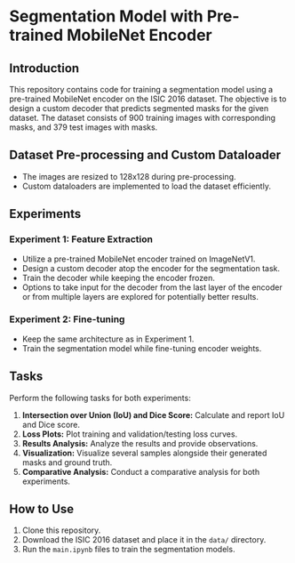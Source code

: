 # Segmentation Model with Pre-trained MobileNet Encoder

## Introduction
This repository contains code for training a segmentation model using a pre-trained MobileNet encoder on the ISIC 2016 dataset. The objective is to design a custom decoder that predicts segmented masks for the given dataset. The dataset consists of 900 training images with corresponding masks, and 379 test images with masks. 

## Dataset Pre-processing and Custom Dataloader
- The images are resized to 128x128 during pre-processing.
- Custom dataloaders are implemented to load the dataset efficiently.

## Experiments
### Experiment 1: Feature Extraction
- Utilize a pre-trained MobileNet encoder trained on ImageNetV1.
- Design a custom decoder atop the encoder for the segmentation task.
- Train the decoder while keeping the encoder frozen.
- Options to take input for the decoder from the last layer of the encoder or from multiple layers are explored for potentially better results.

### Experiment 2: Fine-tuning
- Keep the same architecture as in Experiment 1.
- Train the segmentation model while fine-tuning encoder weights.

## Tasks
Perform the following tasks for both experiments:

1. **Intersection over Union (IoU) and Dice Score:** Calculate and report IoU and Dice score.
2. **Loss Plots:** Plot training and validation/testing loss curves.
3. **Results Analysis:** Analyze the results and provide observations.
4. **Visualization:** Visualize several samples alongside their generated masks and ground truth.
5. **Comparative Analysis:** Conduct a comparative analysis for both experiments.

## How to Use
1. Clone this repository.
2. Download the ISIC 2016 dataset and place it in the `data/` directory.
4. Run the `main.ipynb` files to train the segmentation models.
